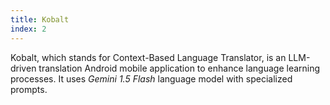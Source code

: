 ```yaml
---
title: Kobalt
index: 2
---
```


Kobalt, which stands for Context-Based Language Translator, is an LLM-driven translation Android mobile application to
enhance language learning processes. It uses *Gemini 1.5 Flash* language model with specialized prompts.
